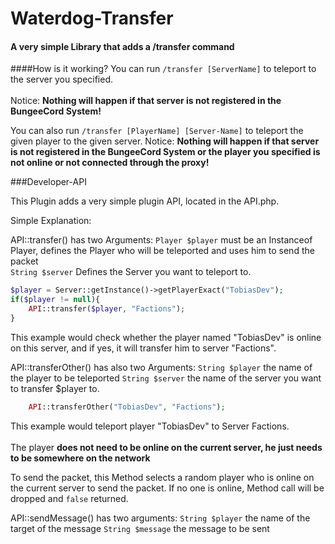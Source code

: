 # Waterdog-Transfer

#### A very simple Library that adds a /transfer command

####How is it working?
You can run `/transfer [ServerName]` to teleport to the server you specified. <br /><br />
Notice: **Nothing will happen if that server is not registered in the BungeeCord System!**

You can also run `/transfer [PlayerName] [Server-Name]` to teleport the given player to the given server.
Notice: **Nothing will happen if that server is not registered in the BungeeCord System or the player you specified is not online or not connected through the proxy!**

###Developer-API

This Plugin adds a very simple plugin API, located in the API.php.

Simple Explanation:

API::transfer() has two Arguments:
`Player $player` must be an Instanceof Player, defines the Player who will be teleported and uses him to send the packet <br />
`String $server` Defines the Server you want to teleport to.

```php
$player = Server::getInstance()->getPlayerExact("TobiasDev");
if($player != null){
    API::transfer($player, "Factions");
}
```
This example would check whether the player named "TobiasDev" is online on this server, and if yes, it will transfer him to server "Factions".


API::transferOther() has also two Arguments:
`String $player` the name of the player to be teleported
`String $server` the name of the server you want to transfer $player to.

```php
    API::transferOther("TobiasDev", "Factions");
```

This example would teleport player "TobiasDev" to Server Factions. <br /><br />The player **does not need to be online on the current server, he just needs to be somewhere on the network**

To send the packet, this Method selects a random player who is online on the current server to send the packet. If no one is online, Method call will be dropped and `false` returned.

API::sendMessage() has two arguments:
`String $player` the name of the target of the message
`String $message` the message to be sent




